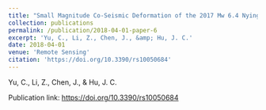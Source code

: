```yaml
---
title: "Small Magnitude Co-Seismic Deformation of the 2017 Mw 6.4 Nyingchi Earthquake Revealed by InSAR Measurements with Atmospheric Correction"
collection: publications
permalink: /publication/2018-04-01-paper-6
excerpt: 'Yu, C., Li, Z., Chen, J., &amp; Hu, J. C.'
date: 2018-04-01
venue: 'Remote Sensing'
citation: 'https://doi.org/10.3390/rs10050684'
---
```

Yu, C., Li, Z., Chen, J., &amp; Hu, J. C.

Publication link: https://doi.org/10.3390/rs10050684